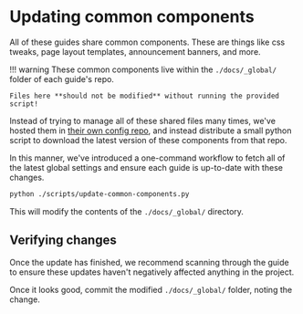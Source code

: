 # Updating common components

All of these guides share common components. These are things like css tweaks, page layout templates, announcement banners, and more.

!!! warning
    These common components live within the `./docs/_global/` folder of each guide's repo.

    Files here **should not be modified** without running the provided script!

Instead of trying to manage all of these shared files many times, we've hosted them in [their own config repo](https://github.com/docsforadobe/docsforadobe-mkdocs-config), and instead distribute a small python script to download the latest version of these components from that repo.

In this manner, we've introduced a one-command workflow to fetch all of the latest global settings and ensure each guide is up-to-date with these changes.

```sh
python ./scripts/update-common-components.py
```

This will modify the contents of the `./docs/_global/` directory.

## Verifying changes

Once the update has finished, we recommend scanning through the guide to ensure these updates haven't negatively affected anything in the project.

Once it looks good, commit the modified `./docs/_global/` folder, noting the change.
